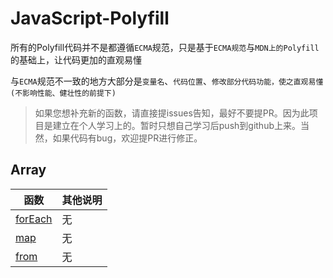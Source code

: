# JavaScript-Polyfill

所有的Polyfill代码并不是都遵循`ECMA`规范，只是基于`ECMA规范`与`MDN上的Polyfill`的基础上，让代码更加的直观易懂

与`ECMA`规范不一致的地方大部分是`变量名`、`代码位置`、`修改部分代码功能，使之直观易懂(不影响性能、健壮性的前提下)`

> 如果您想补充新的函数，请直接提issues告知，最好不要提PR。因为此项目是建立在个人学习上的。暂时只想自己学习后push到github上来。当然，如果代码有bug，欢迎提PR进行修正。

## Array

| 函数 | 其他说明 |
| --- | ---
| [forEach](https://github.com/BlackHole1/JavaScript-Polyfill/blob/master/Array/forEach.js) | 无
| [map](https://github.com/BlackHole1/JavaScript-Polyfill/blob/master/Array/map.js) | 无
| [from](https://github.com/BlackHole1/JavaScript-Polyfill/blob/master/Array/from.js) | 无
